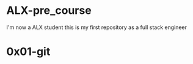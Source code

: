 # ALX-pre_course
I'm now a ALX student this is my first repository as a full stack engineer
# 0x01-git
